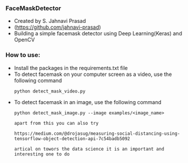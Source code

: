 ### FaceMaskDetector
* Created by S. Jahnavi Prasad
* (https://github.com/jahnavi-prasad)
* Building a simple facemask detector using Deep Learning(Keras) and OpenCV

### How to use:
* Install the packages in the requirements.txt file
* To detect facemask on your computer screen as a video, use the following command
  ```
  python detect_mask_video.py
  ```
* To detect facemask in an image, use the following command
  ```
  python detect_mask_image.py --image examples/<image_name>
  
  apart from this you can also try 
  
  https://medium.com/@drojasug/measuring-social-distancing-using-tensorflow-object-detection-api-7c54badb5092
  
  artical on towors the data science it is an important and interesting one to do

  ```
